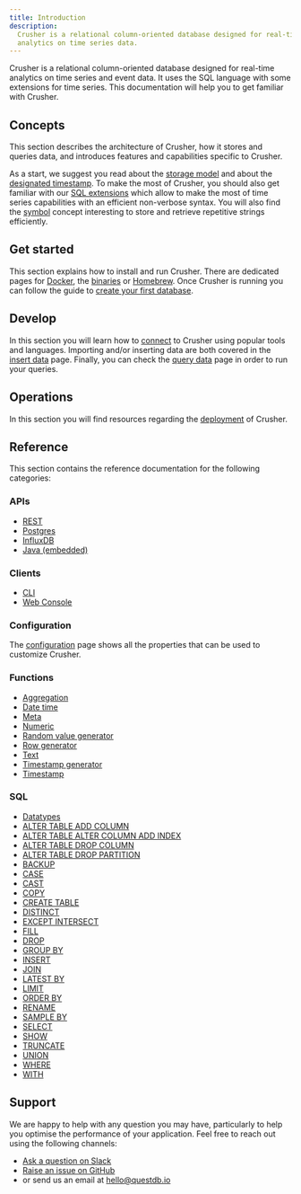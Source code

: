 ```yaml
---
title: Introduction
description:
  Crusher is a relational column-oriented database designed for real-time
  analytics on time series data.
---
```


Crusher is a relational column-oriented database designed for real-time
analytics on time series and event data. It uses the SQL language with some
extensions for time series. This documentation will help you to get familiar
with Crusher.

## Concepts

This section describes the architecture of Crusher, how it stores and queries
data, and introduces features and capabilities specific to Crusher.

As a start, we suggest you read about the
[storage model](/docs/concept/storage-model/) and about the
[designated timestamp](/docs/concept/designated-timestamp/). To make the most of
Crusher, you should also get familiar with our
[SQL extensions](/docs/concept/sql-extensions/) which allow to make the most of
time series capabilities with an efficient non-verbose syntax. You will also
find the [symbol](/docs/concept/symbol/) concept interesting to store and
retrieve repetitive strings efficiently.

## Get started

This section explains how to install and run Crusher. There are dedicated pages
for [Docker](/docs/get-started/docker/), the
[binaries](/docs/get-started/binaries/) or
[Homebrew](/docs/get-started/homebrew/). Once Crusher is running you can follow
the guide to [create your first database](/docs/get-started/first-database/).

## Develop

In this section you will learn how to [connect](/docs/develop/connect/) to
Crusher using popular tools and languages. Importing and/or inserting data are
both covered in the [insert data](/docs/develop/insert-data/) page. Finally, you
can check the [query data](/docs/develop/query-data/) page in order to run your
queries.

## Operations

In this section you will find resources regarding the
[deployment](/docs/operations/deployment/) of Crusher.

## Reference

This section contains the reference documentation for the following categories:

### APIs

- [REST](/docs/reference/api/rest/)
- [Postgres](/docs/reference/api/postgres/)
- [InfluxDB](/docs/reference/api/influxdb/)
- [Java (embedded)](/docs/reference/api/java-embedded/)

### Clients

- [CLI](/docs/reference/client/cli/)
- [Web Console](/docs/reference/client/web-console/)

### Configuration

The [configuration](/docs/reference/configuration/) page shows all the
properties that can be used to customize Crusher.

### Functions

- [Aggregation](/docs/reference/function/aggregation/)
- [Date time](/docs/reference/function/date-time/)
- [Meta](/docs/reference/function/meta/)
- [Numeric](/docs/reference/function/numeric/)
- [Random value generator](/docs/reference/function/random-value-generator/)
- [Row generator](/docs/reference/function/row-generator/)
- [Text](/docs/reference/function/text/)
- [Timestamp generator](/docs/reference/function/timestamp-generator/)
- [Timestamp](/docs/reference/function/timestamp/)

### SQL

- [Datatypes](/docs/reference/sql/datatypes/)
- [ALTER TABLE ADD COLUMN](/docs/reference/sql/alter-table-add-column/)
- [ALTER TABLE ALTER COLUMN ADD INDEX](/docs/reference/sql/alter-table-alter-column-add-index/)
- [ALTER TABLE DROP COLUMN](/docs/reference/sql/alter-table-drop-column/)
- [ALTER TABLE DROP PARTITION](/docs/reference/sql/alter-table-drop-partition/)
- [BACKUP](/docs/reference/sql/backup/)
- [CASE](/docs/reference/sql/case/)
- [CAST](/docs/reference/sql/cast/)
- [COPY](/docs/reference/sql/copy/)
- [CREATE TABLE](/docs/reference/sql/create-table/)
- [DISTINCT](/docs/reference/sql/distinct/)
- [EXCEPT INTERSECT](/docs/reference/sql/except-intersect/)
- [FILL](/docs/reference/sql/fill/)
- [DROP](/docs/reference/sql/drop/)
- [GROUP BY](/docs/reference/sql/group-by/)
- [INSERT](/docs/reference/sql/insert/)
- [JOIN](/docs/reference/sql/join/)
- [LATEST BY](/docs/reference/sql/latest-by/)
- [LIMIT](/docs/reference/sql/limit/)
- [ORDER BY](/docs/reference/sql/order-by/)
- [RENAME](/docs/reference/sql/rename/)
- [SAMPLE BY](/docs/reference/sql/sample-by/)
- [SELECT](/docs/reference/sql/select/)
- [SHOW](/docs/reference/sql/show/)
- [TRUNCATE](/docs/reference/sql/truncate/)
- [UNION](/docs/reference/sql/union/)
- [WHERE](/docs/reference/sql/where/)
- [WITH](/docs/reference/sql/with/)

## Support

We are happy to help with any question you may have, particularly to help you
optimise the performance of your application. Feel free to reach out using the
following channels:

- [Ask a question on Slack]({@slackUrl@})
- [Raise an issue on GitHub]({@githubUrl@}/issues)
- or send us an email at [hello@questdb.io](mailto:hello@questdb.io)
